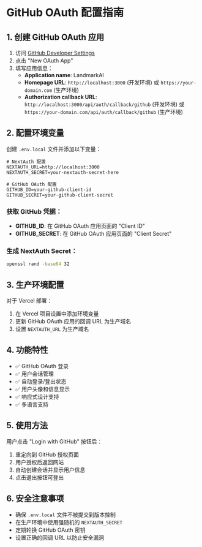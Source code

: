 # GitHub OAuth 配置指南

## 1. 创建 GitHub OAuth 应用

1. 访问 [GitHub Developer Settings](https://github.com/settings/developers)
2. 点击 "New OAuth App"
3. 填写应用信息：
   - **Application name**: LandmarkAI
   - **Homepage URL**: `http://localhost:3000` (开发环境) 或 `https://your-domain.com` (生产环境)
   - **Authorization callback URL**: `http://localhost:3000/api/auth/callback/github` (开发环境) 或 `https://your-domain.com/api/auth/callback/github` (生产环境)

## 2. 配置环境变量

创建 `.env.local` 文件并添加以下变量：

```env
# NextAuth 配置
NEXTAUTH_URL=http://localhost:3000
NEXTAUTH_SECRET=your-nextauth-secret-here

# GitHub OAuth 配置
GITHUB_ID=your-github-client-id
GITHUB_SECRET=your-github-client-secret
```

### 获取 GitHub 凭据：
- **GITHUB_ID**: 在 GitHub OAuth 应用页面的 "Client ID"
- **GITHUB_SECRET**: 在 GitHub OAuth 应用页面的 "Client Secret"

### 生成 NextAuth Secret：
```bash
openssl rand -base64 32
```

## 3. 生产环境配置

对于 Vercel 部署：
1. 在 Vercel 项目设置中添加环境变量
2. 更新 GitHub OAuth 应用的回调 URL 为生产域名
3. 设置 `NEXTAUTH_URL` 为生产域名

## 4. 功能特性

- ✅ GitHub OAuth 登录
- ✅ 用户会话管理
- ✅ 自动登录/登出状态
- ✅ 用户头像和信息显示
- ✅ 响应式设计支持
- ✅ 多语言支持

## 5. 使用方法

用户点击 "Login with GitHub" 按钮后：
1. 重定向到 GitHub 授权页面
2. 用户授权后返回网站
3. 自动创建会话并显示用户信息
4. 点击退出按钮可登出

## 6. 安全注意事项

- 确保 `.env.local` 文件不被提交到版本控制
- 在生产环境中使用强随机的 `NEXTAUTH_SECRET`
- 定期轮换 GitHub OAuth 密钥
- 设置正确的回调 URL 以防止安全漏洞 